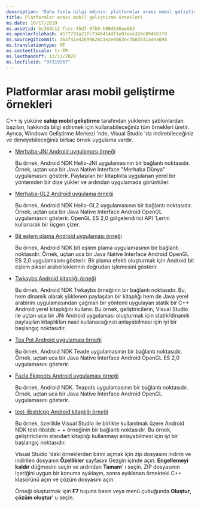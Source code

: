 ```yaml
---
description: 'Daha fazla bilgi edinin: platformlar arası mobil geliştirme örnekleri'
title: Platformlar arası mobil geliştirme örnekleri
ms.date: 10/17/2019
ms.assetid: bc384c12-fccc-45d7-9fb9-b90d536aa663
ms.openlocfilehash: 4577791a21fc7340414df1e03eea320c094661f8
ms.sourcegitcommit: d6af41e42699628c3e2e6063ec7b03931a49a098
ms.translationtype: MT
ms.contentlocale: tr-TR
ms.lasthandoff: 12/11/2020
ms.locfileid: "97319267"
---
```

# <a name="cross-platform-mobile-development-examples"></a>Platformlar arası mobil geliştirme örnekleri

C++ iş yüküne **sahip mobil geliştirme** tarafından yüklenen şablonlardan bazıları, hakkında bilgi edinmek için kullanabileceğiniz tüm örnekleri üretir. Ayrıca, Windows Geliştirme Merkezi 'nde, Visual Studio 'da indirebileceğiniz ve deneyebileceğiniz birkaç örnek uygulama vardır.

- [Merhaba-JNI Android uygulaması örneği](https://code.msdn.microsoft.com/hello-jni-Android-790ab73d)

   Bu örnek, Android NDK Hello-JNI uygulamasının bir bağlantı noktasıdır. Örnek, uçtan uca bir Java Native Interface "Merhaba Dünya" uygulamasını gösterir. Paylaşılan bir kitaplıkta uygulanan yerel bir yöntemden bir dize yükler ve ardından uygulamada görüntüler.

- [Merhaba-GL2 Android uygulama örneği](https://code.msdn.microsoft.com/hello-gl2-Android-3b61896c)

   Bu örnek, Android NDK Hello-GL2 uygulamasının bir bağlantı noktasıdır. Örnek, uçtan uca bir Java Native Interface Android OpenGL uygulamasını gösterir. OpenGL ES 2,0 gölgelendirici API 'Lerini kullanarak bir üçgen çizer.

- [Bit eşlem plama Android uygulaması örneği](https://code.msdn.microsoft.com/Bitmap-Plasma-Android-77ae296a)

   Bu örnek, Android NDK bit eşlem plama uygulamasının bir bağlantı noktasıdır. Örnek, uçtan uca bir Java Native Interface Android OpenGL ES 2,0 uygulamasını gösterir. Bir plama efekti oluşturmak için Android bit eşlem piksel arabelleklerinin doğrudan işlemesini gösterir.

- [Twkaybs Android kitaplığı örneği](https://code.msdn.microsoft.com/TwoLibs-Android-Library-6396e5c4)

   Bu örnek, Android NDK Twkaybs örneğinin bir bağlantı noktasıdır. Bu, hem dinamik olarak yüklenen paylaşılan bir kitaplığı hem de Java yerel arabirim uygulamasından çağrılan bir yöntemi uygulayan statik bir C++ Android yerel kitaplığını kullanır. Bu örnek, geliştiricilerin, Visual Studio ile uçtan uca bir JNı Android uygulaması oluşturmak için statik/dinamik paylaşılan kitaplıkları nasıl kullanacağınızı anlayabilmesi için iyi bir başlangıç noktasıdır.

- [Tea Pot Android uygulaması örneği](https://code.msdn.microsoft.com/Tea-Pot-Android-Application-e7c05d73)

   Bu örnek, Android NDK Teade uygulamasının bir bağlantı noktasıdır. Örnek, uçtan uca bir Java Native Interface Android OpenGL ES 2,0 uygulamasını gösterir.

- [Fazla Ekippots Android uygulaması örneği](https://code.msdn.microsoft.com/MoreTeaPots-Android-a9bd8549)

   Bu örnek, Android NDK. Teapots uygulamasının bir bağlantı noktasıdır. Örnek, uçtan uca bir Java Native Interface Android OpenGL uygulamasını gösterir.

- [test-libstdcpp Android kitaplığı örneği](https://code.msdn.microsoft.com/test-libstdcpp-Android-00b548f5)

   Bu örnek, özellikle Visual Studio ile birlikte kullanılmak üzere Android NDK test-libstdc + + örneğinin bir bağlantı noktasıdır. Bu örnek, geliştiricilerin standart kitaplığı kullanmayı anlayabilmesi için iyi bir başlangıç noktasıdır.

  Visual Studio 'daki örneklerden birini açmak için zip dosyasını indirin ve indirilen dosyanın **Özellikler** sayfasını Gezgin içinde açın. **Engellemeyi kaldır** düğmesini seçin ve ardından **Tamam**' ı seçin. ZIP dosyasının içeriğini uygun bir konuma ayıklayın, sonra ayıklanan örnekteki C++ klasörünü açın ve çözüm dosyasını açın.

  Örneği oluşturmak için **F7** tuşuna basın veya menü çubuğunda **Oluştur**, **çözüm oluştur**' u seçin.
